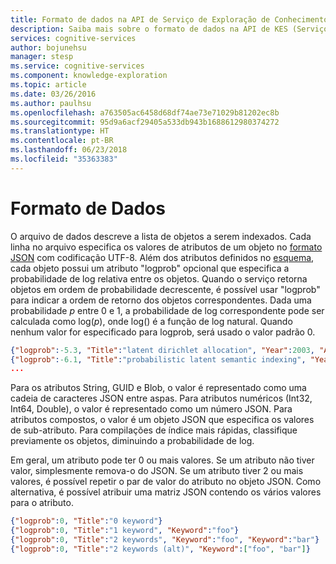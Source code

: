 ```yaml
---
title: Formato de dados na API de Serviço de Exploração de Conhecimento | Microsoft Docs
description: Saiba mais sobre o formato de dados na API de KES (Serviço de Exploração de Conhecimento) em serviços Cognitivos.
services: cognitive-services
author: bojunehsu
manager: stesp
ms.service: cognitive-services
ms.component: knowledge-exploration
ms.topic: article
ms.date: 03/26/2016
ms.author: paulhsu
ms.openlocfilehash: a763505ac6458d68df74ae73e71029b81202ec8b
ms.sourcegitcommit: 95d9a6acf29405a533db943b1688612980374272
ms.translationtype: HT
ms.contentlocale: pt-BR
ms.lasthandoff: 06/23/2018
ms.locfileid: "35363383"
---
```

# <a name="data-format"></a>Formato de Dados
O arquivo de dados descreve a lista de objetos a serem indexados.
Cada linha no arquivo especifica os valores de atributos de um objeto no [formato JSON](http://json.org/) com codificação UTF-8.
Além dos atributos definidos no [esquema](SchemaFormat.md), cada objeto possui um atributo "logprob" opcional que especifica a probabilidade de log relativa entre os objetos.
Quando o serviço retorna objetos em ordem de probabilidade decrescente, é possível usar "logprob" para indicar a ordem de retorno dos objetos correspondentes.
Dada uma probabilidade *p* entre 0 e 1, a probabilidade de log correspondente pode ser calculada como log(*p*), onde log() é a função de log natural.
Quando nenhum valor for especificado para logprob, será usado o valor padrão 0.

```json
{"logprob":-5.3, "Title":"latent dirichlet allocation", "Year":2003, "Author":{"Name":"david m blei", "Affiliation":"uc berkeley"}, "Author":{"Name":"andrew y ng", "Affiliation":"stanford"}, "Author":{"Name":"michael i jordan", "Affiliation":"uc berkeley"}}
{"logprob":-6.1, "Title":"probabilistic latent semantic indexing", "Year":1999, "Author":{"Name":"thomas hofmann", "Affiliation":"uc berkeley"}}
...
```

Para os atributos String, GUID e Blob, o valor é representado como uma cadeia de caracteres JSON entre aspas.  Para atributos numéricos (Int32, Int64, Double), o valor é representado como um número JSON.  Para atributos compostos, o valor é um objeto JSON que especifica os valores de sub-atributo.  Para compilações de índice mais rápidas, classifique previamente os objetos, diminuindo a probabilidade de log.

Em geral, um atributo pode ter 0 ou mais valores.  Se um atributo não tiver valor, simplesmente remova-o do JSON.  Se um atributo tiver 2 ou mais valores, é possível repetir o par de valor do atributo no objeto JSON.  Como alternativa, é possível atribuir uma matriz JSON contendo os vários valores para o atributo.

```json
{"logprob":0, "Title":"0 keyword"}
{"logprob":0, "Title":"1 keyword", "Keyword":"foo"}
{"logprob":0, "Title":"2 keywords", "Keyword":"foo", "Keyword":"bar"}
{"logprob":0, "Title":"2 keywords (alt)", "Keyword":["foo", "bar"]}
```
